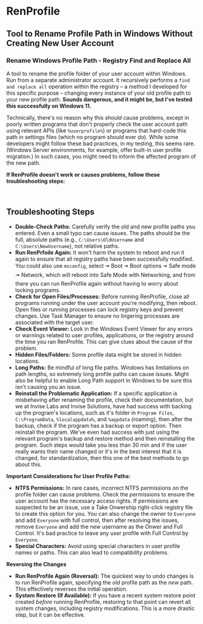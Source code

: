 # RenProfile
## Tool to Rename Profile Path in Windows Without Creating New User Account
### Rename Windows Profile Path - Registry Find and Replace All

A tool to rename the profile folder of your user account within Windows. Run from a separate administrator account. It recursively performs a `find and replace all` operation within the registry – a method I developed for this specific purpose – changing every instance of your old profile path to your new profile path. **Sounds dangerous, and it might be, but I've tested this successfully on Windows 11.**

Technically, there's no reason why this *should* cause problems, except in poorly written programs that don't properly check the user account path using relevant APIs (like `%userprofile%`) or programs that hard-code this path in settings files (which no program *should* ever do). While some developers might follow these bad practices, in my testing, this seems rare. (Windows Server environments, for example, offer built-in user profile migration.) In such cases, you might need to inform the affected program of the new path.

**If RenProfile doesn't work or causes problems, follow these troubleshooting steps:**

<br/>

## Troubleshooting Steps
* **Double-Check Paths:** Carefully verify the old and new profile paths you entered. Even a small typo can cause issues. The paths should be the full, absolute paths (e.g., `C:\Users\OldUsername` and `C:\Users\NewUsername`), not relative paths.
* **Run RenPrfoile Again:** It won't harm the system to reboot and run it again to ensure that all registry paths have been successfully modified. You could also use `msconfig`, select 🠆 Boot 🠆 Boot options 🠆 Safe mode 🠆 Network, which will reboot into Safe Mode with Networking, and from there you can run RenProfile again without having to worry about locking programs.
* **Check for Open Files/Processes:** Before running RenProfile, close all programs running under the user account you're modifying, then reboot. Open files or running processes can lock registry keys and prevent changes. Use Task Manager to ensure no lingering processes are associated with the target user. 
* **Check Event Viewer:** Look in the Windows Event Viewer for any errors or warnings related to user profiles, applications, or the registry around the time you ran RenProfile.  This can give clues about the cause of the problem.
* **Hidden Files/Folders:** Some profile data might be stored in hidden locations.
* **Long Paths:** Be mindful of long file paths. Windows has limitations on path lengths, so extremely long profile paths can cause issues. Might also be helpful to enable Long Path support in Windows to be sure this isn't causing you an issue.
* **Reinstall the Problematic Application:** If a specific application is misbehaving after renaming the profile, check their documentation, but we at Invise Labs and Invise Solutions, have had success with backing up the program's locations, such as it's folder in `Program Files`, `C:\ProgramData`, `%localappdata%`, and `%appdata` (roaming), then after the backup, check if the program has a backup or export option. Then reinstall the program. We've even had success with just using the relevant program's backup and restore method and then reinstalling the program. Such steps would take you less than 30 min and if the user really wants their name changed or it's in the best interest that it is changed, for standardization, then this one of the best methods to go about this.

**Important Considerations for User Profile Paths:**
* **NTFS Permissions:** In rare cases, incorrect NTFS permissions on the profile folder can cause problems.  Check the permissions to ensure the user account has the necessary access rights. If permissions are suspected to be an issue, use a Take Onwership right-click registry file to create this option for you. You can also change the owner to `Everyone` and add `Everyone` with full control, then after resolving the issues, remove `Everyone` and add the new username as the Onwer and Full Control. It's bad practice to leave any user profile with Full Control by `Everyone`.
* **Special Characters:** Avoid using special characters in user profile names or paths.  This can also lead to compatibility problems.

**Reversing the Changes**
* **Run RenProfile Again (Reversal):** The quickest way to undo changes is to run RenProfile again, specifying the *old* profile path as the *new* path. This effectively reverses the initial operation.
* **System Restore (If Available):** If you have a recent system restore point created *before* running RenProfile, restoring to that point can revert all system changes, including registry modifications.  This is a more drastic step, but it can be effective.

